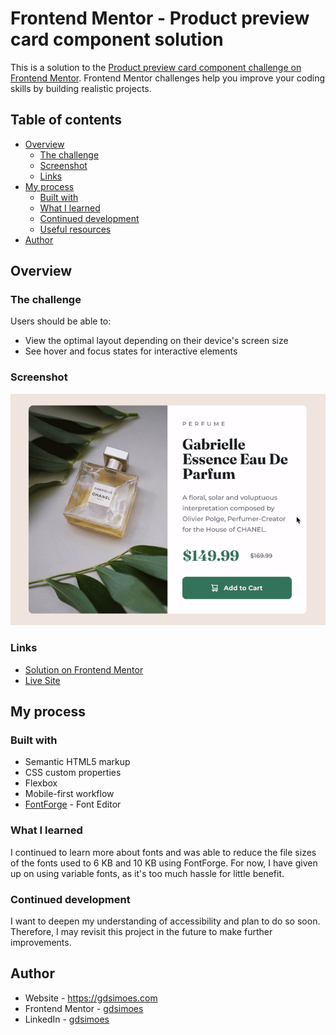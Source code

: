 # Frontend Mentor - Product preview card component solution

This is a solution to the [Product preview card component challenge on Frontend Mentor](https://www.frontendmentor.io/challenges/product-preview-card-component-GO7UmttRfa). Frontend Mentor challenges help you improve your coding skills by building realistic projects.

## Table of contents

-   [Overview](#overview)
    -   [The challenge](#the-challenge)
    -   [Screenshot](#screenshot)
    -   [Links](#links)
-   [My process](#my-process)
    -   [Built with](#built-with)
    -   [What I learned](#what-i-learned)
    -   [Continued development](#continued-development)
    -   [Useful resources](#useful-resources)
-   [Author](#author)

## Overview

### The challenge

Users should be able to:

-   View the optimal layout depending on their device's screen size
-   See hover and focus states for interactive elements

### Screenshot

![GIF of the website](./screen.gif)

### Links

-   [Solution on Frontend Mentor](https://www.frontendmentor.io/solutions/simple-solution-using-variable-fonts-AD5AZ_MZM-)
-   [Live Site](https://gdsimoes.github.io/product-preview-card-component)

## My process

### Built with

-   Semantic HTML5 markup
-   CSS custom properties
-   Flexbox
-   Mobile-first workflow
-   [FontForge](https://fontforge.org/) - Font Editor

### What I learned

I continued to learn more about fonts and was able to reduce the file sizes of the fonts used to 6 KB and 10 KB using FontForge. For now, I have given up on using variable fonts, as it's too much hassle for little benefit.

### Continued development

I want to deepen my understanding of accessibility and plan to do so soon. Therefore, I may revisit this project in the future to make further improvements.

## Author

-   Website - <https://gdsimoes.com>
-   Frontend Mentor - [gdsimoes](https://www.frontendmentor.io/profile/gdsimoes)
-   LinkedIn - [gdsimoes](https://www.linkedin.com/in/gdsimoes)
